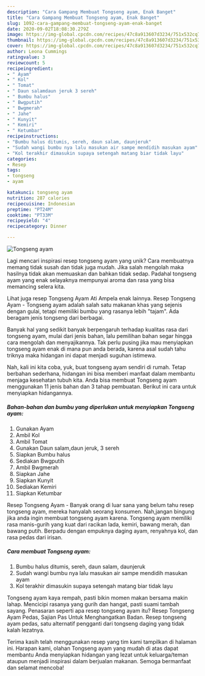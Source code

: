 ```yaml
---
description: "Cara Gampang Membuat Tongseng ayam, Enak Banget"
title: "Cara Gampang Membuat Tongseng ayam, Enak Banget"
slug: 1092-cara-gampang-membuat-tongseng-ayam-enak-banget
date: 2020-09-02T18:08:30.279Z
image: https://img-global.cpcdn.com/recipes/47c8a913607d3234/751x532cq70/tongseng-ayam-foto-resep-utama.jpg
thumbnail: https://img-global.cpcdn.com/recipes/47c8a913607d3234/751x532cq70/tongseng-ayam-foto-resep-utama.jpg
cover: https://img-global.cpcdn.com/recipes/47c8a913607d3234/751x532cq70/tongseng-ayam-foto-resep-utama.jpg
author: Leona Cummings
ratingvalue: 3
reviewcount: 5
recipeingredient:
- " Ayam"
- " Kol"
- " Tomat"
- " Daun salamdaun jeruk 3 sereh"
- " Bumbu halus"
- " Bwgputih"
- " Bwgmerah"
- " Jahe"
- " Kunyit"
- " Kemiri"
- " Ketumbar"
recipeinstructions:
- "Bumbu halus ditumis, sereh, daun salam, daunjeruk"
- "Sudah wangi bumbu nya lalu masukan air sampe mendidih masukan ayam"
- "Kol terakhir dimasukin supaya setengah matang biar tidak layu"
categories:
- Resep
tags:
- tongseng
- ayam

katakunci: tongseng ayam 
nutrition: 287 calories
recipecuisine: Indonesian
preptime: "PT24M"
cooktime: "PT33M"
recipeyield: "4"
recipecategory: Dinner

---
```



![Tongseng ayam](https://img-global.cpcdn.com/recipes/47c8a913607d3234/751x532cq70/tongseng-ayam-foto-resep-utama.jpg)

Lagi mencari inspirasi resep tongseng ayam yang unik? Cara membuatnya memang tidak susah dan tidak juga mudah. Jika salah mengolah maka hasilnya tidak akan memuaskan dan bahkan tidak sedap. Padahal tongseng ayam yang enak selayaknya mempunyai aroma dan rasa yang bisa memancing selera kita.

Lihat juga resep Tongseng Ayam Ati Ampela enak lainnya. Resep Tongseng Ayam - Tongseng ayam adalah salah satu makanan khas yang sejenis dengan gulai, tetapi memiliki bumbu yang rasanya lebih &#34;tajam&#34;. Ada beragam jenis tongseng dari berbagai.

Banyak hal yang sedikit banyak berpengaruh terhadap kualitas rasa dari tongseng ayam, mulai dari jenis bahan, lalu pemilihan bahan segar hingga cara mengolah dan menyajikannya. Tak perlu pusing jika mau menyiapkan tongseng ayam enak di mana pun anda berada, karena asal sudah tahu triknya maka hidangan ini dapat menjadi suguhan istimewa.


Nah, kali ini kita coba, yuk, buat tongseng ayam sendiri di rumah. Tetap berbahan sederhana, hidangan ini bisa memberi manfaat dalam membantu menjaga kesehatan tubuh kita. Anda bisa membuat Tongseng ayam menggunakan 11 jenis bahan dan 3 tahap pembuatan. Berikut ini cara untuk menyiapkan hidangannya.

<!--inarticleads1-->

##### Bahan-bahan dan bumbu yang diperlukan untuk menyiapkan Tongseng ayam:

1. Gunakan  Ayam
1. Ambil  Kol
1. Ambil  Tomat
1. Gunakan  Daun salam,daun jeruk, 3 sereh
1. Siapkan  Bumbu halus
1. Sediakan  Bwgputih
1. Ambil  Bwgmerah
1. Siapkan  Jahe
1. Siapkan  Kunyit
1. Sediakan  Kemiri
1. Siapkan  Ketumbar


Resep Tongseng Ayam - Banyak orang di luar sana yang belum tahu resep tongseng ayam, mereka hanyalah seorang konsumen. Nah,jangan bingung jika anda ingin membuat tongseng ayam karena. Tongseng ayam memiliki rasa manis-gurih yang kuat dari racikan lada, kemiri, bawang merah, dan bawang putih. Berpadu dengan empuknya daging ayam, renyahnya kol, dan rasa pedas dari irisan. 

<!--inarticleads2-->

##### Cara membuat Tongseng ayam:

1. Bumbu halus ditumis, sereh, daun salam, daunjeruk
1. Sudah wangi bumbu nya lalu masukan air sampe mendidih masukan ayam
1. Kol terakhir dimasukin supaya setengah matang biar tidak layu


Tongseng ayam kaya rempah, pasti bikin momen makan bersama makin lahap. Mencicipi rasanya yang gurih dan hangat, pasti suami tambah sayang. Penasaran seperti apa resep tongseng ayam itu? Resep Tongseng Ayam Pedas, Sajian Pas Untuk Menghangatkan Badan. Resep tongseng ayam pedas, satu alternatif pengganti dari tongseng daging yang tidak kalah lezatnya. 

Terima kasih telah menggunakan resep yang tim kami tampilkan di halaman ini. Harapan kami, olahan Tongseng ayam yang mudah di atas dapat membantu Anda menyiapkan hidangan yang lezat untuk keluarga/teman ataupun menjadi inspirasi dalam berjualan makanan. Semoga bermanfaat dan selamat mencoba!

